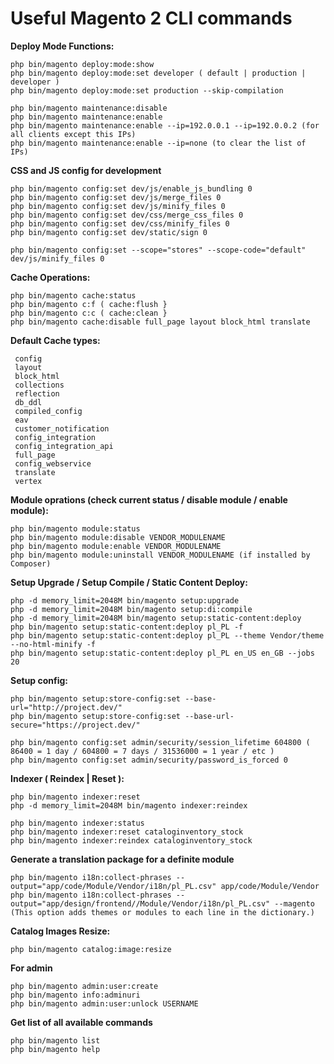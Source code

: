 # Useful Magento 2 CLI commands

**Deploy Mode Functions:**
```
php bin/magento deploy:mode:show
php bin/magento deploy:mode:set developer ( default | production | developer )
php bin/magento deploy:mode:set production --skip-compilation

php bin/magento maintenance:disable
php bin/magento maintenance:enable
php bin/magento maintenance:enable --ip=192.0.0.1 --ip=192.0.0.2 (for all clients except this IPs)
php bin/magento maintenance:enable --ip=none (to clear the list of IPs)
```

**CSS and JS config for development**
```
php bin/magento config:set dev/js/enable_js_bundling 0
php bin/magento config:set dev/js/merge_files 0
php bin/magento config:set dev/js/minify_files 0
php bin/magento config:set dev/css/merge_css_files 0
php bin/magento config:set dev/css/minify_files 0
php bin/magento config:set dev/static/sign 0

php bin/magento config:set --scope="stores" --scope-code="default" dev/js/minify_files 0
```

**Cache Operations:**
```
php bin/magento cache:status
php bin/magento c:f ( cache:flush }
php bin/magento c:c ( cache:clean }
php bin/magento cache:disable full_page layout block_html translate
```
**Default Cache types:**
```
 config
 layout
 block_html
 collections
 reflection
 db_ddl
 compiled_config
 eav
 customer_notification
 config_integration
 config_integration_api
 full_page
 config_webservice
 translate
 vertex
```

**Module oprations (check current status / disable module / enable module):**
```
php bin/magento module:status
php bin/magento module:disable VENDOR_MODULENAME
php bin/magento module:enable VENDOR_MODULENAME
php bin/magento module:uninstall VENDOR_MODULENAME (if installed by Composer)
```

**Setup Upgrade / Setup Compile / Static Content Deploy:**
```
php -d memory_limit=2048M bin/magento setup:upgrade
php -d memory_limit=2048M bin/magento setup:di:compile
php -d memory_limit=2048M bin/magento setup:static-content:deploy
php bin/magento setup:static-content:deploy pl_PL -f
php bin/magento setup:static-content:deploy pl_PL --theme Vendor/theme --no-html-minify -f
php bin/magento setup:static-content:deploy pl_PL en_US en_GB --jobs 20

```

**Setup config:**
```
php bin/magento setup:store-config:set --base-url="http://project.dev/"
php bin/magento setup:store-config:set --base-url-secure="https://project.dev/"

php bin/magento config:set admin/security/session_lifetime 604800 ( 86400 = 1 day / 604800 = 7 days / 31536000 = 1 year / etc )
php bin/magento config:set admin/security/password_is_forced 0
```

**Indexer ( Reindex | Reset ):**
```
php bin/magento indexer:reset
php -d memory_limit=2048M bin/magento indexer:reindex

php bin/magento indexer:status
php bin/magento indexer:reset cataloginventory_stock
php bin/magento indexer:reindex cataloginventory_stock
```

**Generate a translation package for a definite module**
```
php bin/magento i18n:collect-phrases --output="app/code/Module/Vendor/i18n/pl_PL.csv" app/code/Module/Vendor
php bin/magento i18n:collect-phrases --output="app/design/frontend//Module/Vendor/i18n/pl_PL.csv" --magento (This option adds themes or modules to each line in the dictionary.)
```

**Catalog Images Resize:**
```
php bin/magento catalog:image:resize
```

**For admin**
```
php bin/magento admin:user:create
php bin/magento info:adminuri
php bin/magento admin:user:unlock USERNAME
```

**Get list of all available commands**
```
php bin/magento list
php bin/magento help
```
